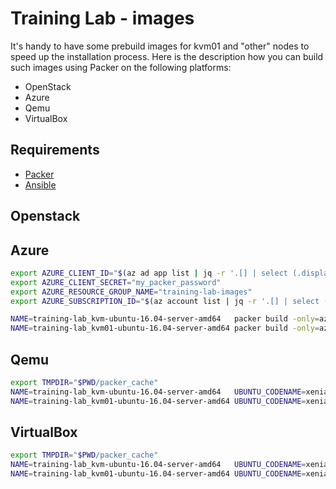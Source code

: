 # Training Lab - images

It's handy to have some prebuild images for kvm01 and "other" nodes to speed up the installation process.
Here is the description how you can build such images using Packer on the following platforms:

* OpenStack
* Azure
* Qemu
* VirtualBox


## Requirements

* [Packer](https://www.packer.io/)
* [Ansible](https://www.ansible.com/)


## Openstack


## Azure

```bash
export AZURE_CLIENT_ID="$(az ad app list | jq -r '.[] | select (.displayName == "packerbuild").appId')"
export AZURE_CLIENT_SECRET="my_packer_password"
export AZURE_RESOURCE_GROUP_NAME="training-lab-images"
export AZURE_SUBSCRIPTION_ID="$(az account list | jq -r '.[] | select (.isDefault == true).id')"

NAME=training-lab_kvm-ubuntu-16.04-server-amd64   packer build -only=azure-arm training-lab_ubuntu_image.json
NAME=training-lab_kvm01-ubuntu-16.04-server-amd64 packer build -only=azure-arm training-lab_ubuntu_image.json
```


## Qemu

```bash
export TMPDIR="$PWD/packer_cache"
NAME=training-lab_kvm-ubuntu-16.04-server-amd64   UBUNTU_CODENAME=xenial packer build -only=qemu training-lab_ubuntu_image.json
NAME=training-lab_kvm01-ubuntu-16.04-server-amd64 UBUNTU_CODENAME=xenial packer build -only=qemu training-lab_ubuntu_image.json
```


## VirtualBox

```bash
export TMPDIR="$PWD/packer_cache"
NAME=training-lab_kvm-ubuntu-16.04-server-amd64   UBUNTU_CODENAME=xenial packer build -only=virtualbox-iso training-lab_ubuntu_image.json
NAME=training-lab_kvm01-ubuntu-16.04-server-amd64 UBUNTU_CODENAME=xenial packer build -only=virtualbox-iso training-lab_ubuntu_image.json
```
